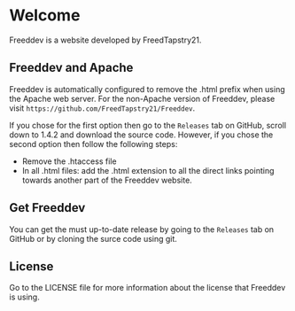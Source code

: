 # Welcome
Freeddev is a website developed by FreedTapstry21. 

## Freeddev and Apache
Freeddev is automatically configured to remove the .html prefix when using the Apache web server. 
For the non-Apache version of Freeddev, please visit `https://github.com/FreedTapstry21/Freeddev`.

If you chose for the first option then go to the `Releases` tab on GitHub, scroll down to 1.4.2 and download the source code.
However, if you chose the second option then follow the following steps:
- Remove the .htaccess file
- In all .html files: add the .html extension to all the direct links pointing towards another part of the Freeddev website.

## Get Freeddev
You can get the must up-to-date release by going to the `Releases` tab on GitHub or by cloning the surce code using git.

## License
Go to the LICENSE file for more information about the license that Freeddev is using.
